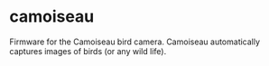 # camoiseau
Firmware for the Camoiseau bird camera. Camoiseau automatically captures images of birds (or any wild life).
